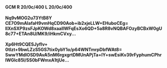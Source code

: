 #### GCM R 20/0c/400 L 20/0c/400
**Nq9vMOG2u73YtB8Y**<br/>**CE7O9mAIafaH9vmHqCD90Aob+ib2xjeLLW+EHuboCEg=**<br/>**lIXnSXP9zsFJpKOWd8xaalIWFqEsXo6QD+5a8R8vNQBAFOzyBCBxW0gU8c77+ETAn8U/MK9/iHkmCVxy...**<br/><br/>
**Xp6Ht9CQESJyfIv+**<br/>**0tlzt+9bwLZzS5GS7tix0ybY1o/p64WNTmrpDbfWAt8=**<br/>**SwwYMdlOSD9AvA5nM6rgxgrtDMUnAPjTa+lY+swEsiKv39rFyphumCPhrlWGlc85l/SS0bFWmxA1tjUe...**
